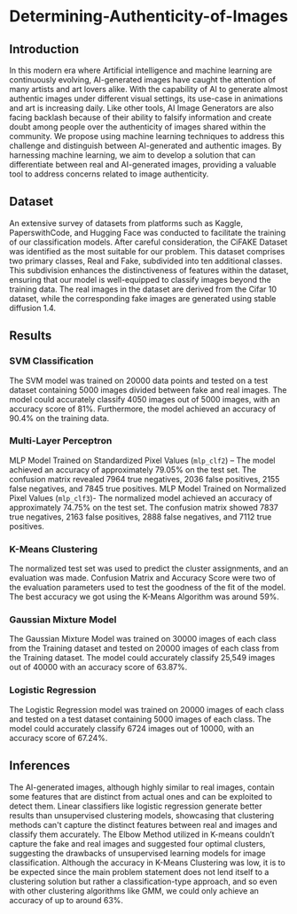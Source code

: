 # Determining-Authenticity-of-Images

## Introduction
In this modern era where Artificial intelligence and machine learning are continuously evolving,
AI-generated images have caught the attention of many artists and art lovers alike. With the
capability of AI to generate almost authentic images under different visual settings, its use-case in
animations and art is increasing daily. Like other tools, AI Image Generators are also facing
backlash because of their ability to falsify information and create doubt among people over the
authenticity of images shared within the community.
We propose using machine learning techniques to address this challenge and distinguish between
AI-generated and authentic images. By harnessing machine learning, we aim to develop a solution
that can differentiate between real and AI-generated images, providing a valuable tool to address
concerns related to image authenticity.

## Dataset
An extensive survey of datasets from platforms such as Kaggle, PaperswithCode, and Hugging
Face was conducted to facilitate the training of our classification models. After careful
consideration, the CiFAKE Dataset was identified as the most suitable for our problem.
This dataset comprises two primary classes, Real and Fake, subdivided into ten additional
classes. This subdivision enhances the distinctiveness of features within the dataset, ensuring
that our model is well-equipped to classify images beyond the training data. The real images
in the dataset are derived from the Cifar 10 dataset, while the corresponding fake images are
generated using stable diffusion 1.4.

## Results
### SVM Classification
The SVM model was trained on 20000 data points and tested on a test dataset containing 5000
images divided between fake and real images.
The model could accurately classify 4050 images out of 5000 images, with an accuracy score
of 81%. Furthermore, the model achieved an accuracy of 90.4% on the training data.
### Multi-Layer Perceptron
MLP Model Trained on Standardized Pixel Values (`mlp_clf2`) –
The model achieved an accuracy of approximately 79.05% on the test set. The confusion matrix
revealed 7964 true negatives, 2036 false positives, 2155 false negatives, and 7845 true
positives.
MLP Model Trained on Normalized Pixel Values (`mlp_clf3`)-
The normalized model achieved an accuracy of approximately 74.75% on the test set. The
confusion matrix showed 7837 true negatives, 2163 false positives, 2888 false negatives, and
7112 true positives.
### K-Means Clustering
The normalized test set was used to predict the cluster assignments, and an evaluation was
made. Confusion Matrix and Accuracy Score were two of the evaluation parameters used to
test the goodness of the fit of the model.
The best accuracy we got using the K-Means Algorithm was around 59%.
### Gaussian Mixture Model
The Gaussian Mixture Model was trained on 30000 images of each class from the Training
dataset and tested on 20000 images of each class from the Training dataset.
The model could accurately classify 25,549 images out of 40000 with an accuracy score of
63.87%.
### Logistic Regression
The Logistic Regression model was trained on 20000 images of each class and tested on a test
dataset containing 5000 images of each class.
The model could accurately classify 6724 images out of 10000, with an accuracy score of
67.24%.

## Inferences
The AI-generated images, although highly similar to real images, contain some features that are distinct
from actual ones and can be exploited to detect them.
Linear classifiers like logistic regression generate better results than unsupervised clustering models,
showcasing that clustering methods can't capture the distinct features between real and images and
classify them accurately.
The Elbow Method utilized in K-means couldn’t capture the fake and real images and suggested four
optimal clusters, suggesting the drawbacks of unsupervised learning models for image classification.
Although the accuracy in K-Means Clustering was low, it is to be expected since the main problem
statement does not lend itself to a clustering solution but rather a classification-type approach, and so
even with other clustering algorithms like GMM, we could only achieve an accuracy of up to around
63%.
